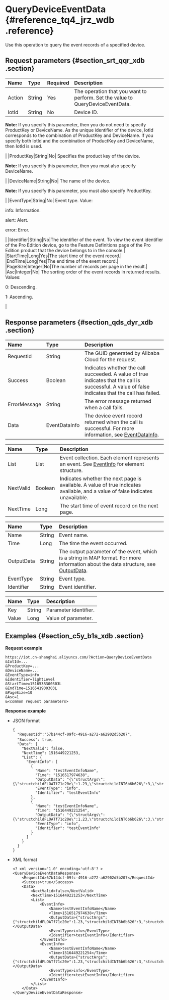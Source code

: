 # QueryDeviceEventData {#reference_tq4_jrz_wdb .reference}

Use this operation to query the event records of a specified device.

## Request parameters {#section_srt_qqr_xdb .section}

|Name|Type|Required|Description|
|:---|:---|:-------|:----------|
|Action|String|Yes|The operation that you want to perform. Set the value to QueryDeviceEventData.|
|IotId|String|No| Device ID.

 **Note:** If you specify this parameter, then you do not need to specify ProductKey or DeviceName. As the unique identifier of the device, IotId corresponds to the combination of ProductKey and DeviceName. If you specify both IotId and the combination of ProductKey and DeviceName, then IotId is used.

 |
|ProductKey|String|No| Specifies the product key of the device.

 **Note:** If you specify this parameter, then you must also specify DeviceName.

 |
|DeviceName|String|No| The name of the device.

 **Note:** If you specify this parameter, you must also specify ProductKey.

 |
|EventType|String|No| Event type. Value:

 info: Information.

 alert: Alert.

 error: Error.

 |
|Identifier|String|No|The identifier of the event. To view the event identifier of the Pro Edition device, go to the Feature Definitions page of the Pro Edition product that the device belongs to in the console.|
|StartTime|Long|Yes|The start time of the event record.|
|EndTime|Long|Yes|The end time of the event record.|
|PageSize|Integer|No|The number of records per page in the result.|
|Asc|Integer|No| The sorting order of the event records in returned results. Values:

 0: Descending.

 1: Ascending.

 |

## Response parameters {#section_qds_dyr_xdb .section}

|Name|Type|Description|
|:---|:---|:----------|
|RequestId|String|The GUID generated by Alibaba Cloud for the request.|
|Success|Boolean|Indicates whether the call succeeded. A value of true indicates that the call is successful. A value of false indicates that the call has failed.|
|ErrorMessage|String|The error message returned when a call fails.|
|Data|EventDataInfo|The device event record returned when the call is successful. For more information, see [EventDataInfo](#table_sdc_kyr_xdb).|

|Name|Type|Description|
|:---|:---|:----------|
|List|List|Event collection. Each element represents an event. See [EventInfo](#table_hxp_kzr_xdb) for element structure.|
|NextValid|Boolean|Indicates whether the next page is available. A value of true indicates available, and a value of false indicates unavailable.|
|NextTime|Long|The start time of event record on the next page.|

|Name|Type|Description|
|:---|:---|:----------|
|Name|String|Event name.|
|Time|Long|The time the event occurred.|
|OutputData|String|The output parameter of the event, which is a string in MAP format. For more information about the data structure, see [OutputData](#table_z2b_tzr_xdb).|
|EventType|String|Event type.|
|Identifier|String|Event identifier.|

|Name|Type|Description|
|:---|:---|:----------|
|Key|String|Parameter identifier.|
|Value|Long |Value of parameter.|

## Examples {#section_c5y_b1s_xdb .section}

**Request example**

```
https://iot.cn-shanghai.aliyuncs.com/?Action=QueryDeviceEventData
&IotId=...
&ProductKey=...
&DeviceName=...
&EventType=info
&Identifier=lightLevel
&StartTime=1516538300303L
&EndTime=1516541900303L
&PageSize=10
&Asc=1
&<common request parameters>
```

**Response example**

-   JSON format

    ```
    {
      "RequestId":"57b144cf-09fc-4916-a272-a62902d5b207",
      "Success": true，
      "Data": {
        "NextValid": false,
        "NextTime": 1516449221253,
        "List": {
          "EventInfo": [
            {
              "Name": "testEventInfoName",
              "Time": "1516517974638",
              "OutputData": "{\"structArgs\":{\"structchildFLOATf71c20e\":1.23,\"structchildINT6b6b626\":3,\"structchildDATE663436a\":\"1516517966152\",\"structchildDOUBLE08d0f74\":1.23,\"structchildTEXTdc764f9\":\"07b68264b0ba42c18e5f\",\"structchildBOOLd260729\":0,\"structchildENUMbe62590\":1},\"enumArgs\":0,\"boolArgs\":0,\"floatArgs\":2.3,\"dateArgs\":\"1516517966152\",\"intArgs\":1,\"doubleArgs\":2.3,\"textArgs\":\"dV56zbkzjBjw1Ti1dA52\"}",
              "EventType": "info",
              "Identifier": "testEventInfo"
            },
            {
              "Name": "testEventInfoName",
              "Time": "1516449221254",
              "OutputData": "{\"structArgs\":{\"structchildFLOATf71c20e\":1.23,\"structchildINT6b6b626\":3,\"structchildDATE663436a\":\"1516449212507\",\"structchildDOUBLE08d0f74\":1.23,\"structchildTEXTdc764f9\":\"a1f3583dde3944289639\",\"structchildBOOLd260729\":0,\"structchildENUMbe62590\":1},\"enumArgs\":0,\"boolArgs\":0,\"floatArgs\":2.3,\"dateArgs\":\"1516449212507\",\"intArgs\":1,\"doubleArgs\":2.3,\"textArgs\":\"1z4XNBvvA7eZw8XViaJp\"}",
              "EventType": "info",
              "Identifier": "testEventInfo"
            }
          ]
        }
      }
    }
    ```

-   XML format

    ```
    <? xml version='1.0' encoding='utf-8'? >
    <QueryDeviceEventDataResponse>
        <RequestId>57b144cf-09fc-4916-a272-a62902d5b207</RequestId>
        <Success>true</Success>
        <Data>
            <NextValid>false</NextValid>
            <NextTime>1516449221253</NextTime>
            <List>
                <EventInfo>
                    <Name>testEventInfoName</Name>
                    <Time>1516517974638</Time>
                    <OutputData>{"structArgs":{"structchildFLOATf71c20e":1.23,"structchildINT6b6b626":3,"structchildDATE663436a":"1516517966152","structchildDOUBLE08d0f74":1.23,"structchildTEXTdc764f9":"07b68264b0ba42c18e5f","structchildBOOLd260729":0,"structchildENUMbe62590":1},"enumArgs":0,"boolArgs":0,"floatArgs":2.3,"dateArgs":"1516517966152","intArgs":1,"doubleArgs":2.3,"textArgs":"dV56zbkzjBjw1Ti1dA52"}</OutputData>
                    <EventType>info</EventType>
                    <Identifier>testEventInfo</Identifier>
                </EventInfo>
                <EventInfo>
                    <Name>testEventInfoName</Name>
                    <Time>1516449221254</Time>
                    <OutputData>{"structArgs":{"structchildFLOATf71c20e":1.23,"structchildINT6b6b626":3,"structchildDATE663436a":"1516449212507","structchildDOUBLE08d0f74":1.23,"structchildTEXTdc764f9":"a1f3583dde3944289639","structchildBOOLd260729":0,"structchildENUMbe62590":1},"enumArgs":0,"boolArgs":0,"floatArgs":2.3,"dateArgs":"1516449212507","intArgs":1,"doubleArgs":2.3,"textArgs":"1z4XNBvvA7eZw8XViaJp"}</OutputData>
                    <EventType>info</EventType>
                    <Identifier>testEventInfo</Identifier>
                </EventInfo>
            </List>
        </Data>
    </QueryDeviceEventDataResponse>
    ```


